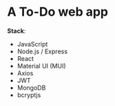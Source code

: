 # A To-Do web app
**Stack**:
- JavaScript
- Node.js / Express
- React
- Material UI (MUI)
- Axios
- JWT
- MongoDB
- bcryptjs
